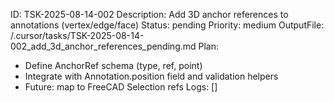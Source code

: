 ID: TSK-2025-08-14-002
Description: Add 3D anchor references to annotations (vertex/edge/face)
Status: pending
Priority: medium
OutputFile: /.cursor/tasks/TSK-2025-08-14-002_add_3d_anchor_references_pending.md
Plan:
- Define AnchorRef schema (type, ref, point)
- Integrate with Annotation.position field and validation helpers
- Future: map to FreeCAD Selection refs
Logs: []

